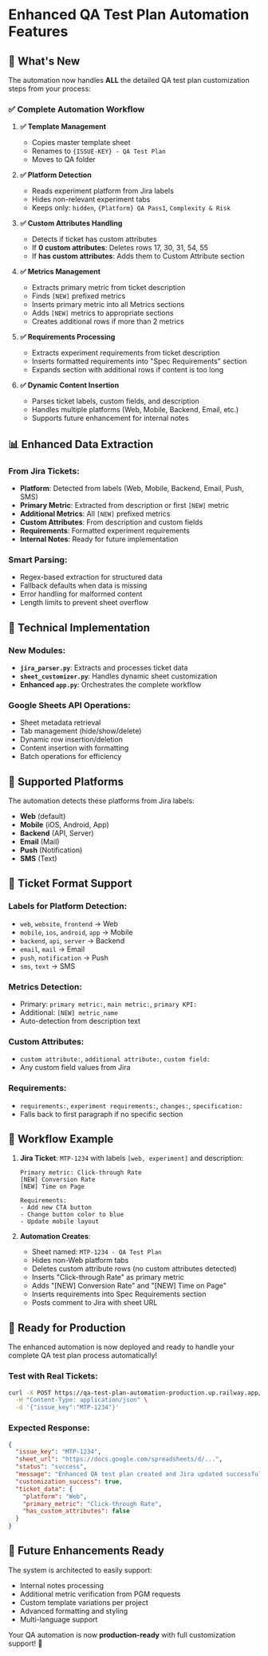 # Enhanced QA Test Plan Automation Features

## 🚀 What's New

The automation now handles **ALL** the detailed QA test plan customization steps from your process:

### ✅ **Complete Automation Workflow**

1. **✅ Template Management**
   - Copies master template sheet
   - Renames to `{ISSUE-KEY} - QA Test Plan`
   - Moves to QA folder

2. **✅ Platform Detection**
   - Reads experiment platform from Jira labels
   - Hides non-relevant experiment tabs
   - Keeps only: `hidden`, `{Platform} QA Pass1`, `Complexity & Risk`

3. **✅ Custom Attributes Handling**
   - Detects if ticket has custom attributes
   - If **0 custom attributes**: Deletes rows 17, 30, 31, 54, 55
   - If **has custom attributes**: Adds them to Custom Attribute section

4. **✅ Metrics Management**
   - Extracts primary metric from ticket description
   - Finds `[NEW]` prefixed metrics
   - Inserts primary metric into all Metrics sections
   - Adds `[NEW]` metrics to appropriate sections
   - Creates additional rows if more than 2 metrics

5. **✅ Requirements Processing**
   - Extracts experiment requirements from ticket description
   - Inserts formatted requirements into "Spec Requirements" section
   - Expands section with additional rows if content is too long

6. **✅ Dynamic Content Insertion**
   - Parses ticket labels, custom fields, and description
   - Handles multiple platforms (Web, Mobile, Backend, Email, etc.)
   - Supports future enhancement for internal notes

## 📊 **Enhanced Data Extraction**

### From Jira Tickets:
- **Platform**: Detected from labels (Web, Mobile, Backend, Email, Push, SMS)
- **Primary Metric**: Extracted from description or first `[NEW]` metric
- **Additional Metrics**: All `[NEW]` prefixed metrics
- **Custom Attributes**: From description and custom fields
- **Requirements**: Formatted experiment requirements
- **Internal Notes**: Ready for future implementation

### Smart Parsing:
- Regex-based extraction for structured data
- Fallback defaults when data is missing
- Error handling for malformed content
- Length limits to prevent sheet overflow

## 🔧 **Technical Implementation**

### New Modules:
- **`jira_parser.py`**: Extracts and processes ticket data
- **`sheet_customizer.py`**: Handles dynamic sheet customization
- **Enhanced `app.py`**: Orchestrates the complete workflow

### Google Sheets API Operations:
- Sheet metadata retrieval
- Tab management (hide/show/delete)
- Dynamic row insertion/deletion
- Content insertion with formatting
- Batch operations for efficiency

## 🎯 **Supported Platforms**

The automation detects these platforms from Jira labels:
- **Web** (default)
- **Mobile** (iOS, Android, App)
- **Backend** (API, Server)
- **Email** (Mail)
- **Push** (Notification)
- **SMS** (Text)

## 📝 **Ticket Format Support**

### Labels for Platform Detection:
- `web`, `website`, `frontend` → Web
- `mobile`, `ios`, `android`, `app` → Mobile
- `backend`, `api`, `server` → Backend
- `email`, `mail` → Email
- `push`, `notification` → Push
- `sms`, `text` → SMS

### Metrics Detection:
- Primary: `primary metric:`, `main metric:`, `primary KPI:`
- Additional: `[NEW] metric_name`
- Auto-detection from description text

### Custom Attributes:
- `custom attribute:`, `additional attribute:`, `custom field:`
- Any custom field values from Jira

### Requirements:
- `requirements:`, `experiment requirements:`, `changes:`, `specification:`
- Falls back to first paragraph if no specific section

## 🔄 **Workflow Example**

1. **Jira Ticket**: `MTP-1234` with labels `[web, experiment]` and description:
   ```
   Primary metric: Click-through Rate
   [NEW] Conversion Rate
   [NEW] Time on Page
   
   Requirements:
   - Add new CTA button
   - Change button color to blue
   - Update mobile layout
   ```

2. **Automation Creates**:
   - Sheet named: `MTP-1234 - QA Test Plan`
   - Hides non-Web platform tabs
   - Deletes custom attribute rows (no custom attributes detected)
   - Inserts "Click-through Rate" as primary metric
   - Adds "[NEW] Conversion Rate" and "[NEW] Time on Page"
   - Inserts requirements into Spec Requirements section
   - Posts comment to Jira with sheet URL

## 🚀 **Ready for Production**

The enhanced automation is now deployed and ready to handle your complete QA test plan process automatically!

### Test with Real Tickets:
```bash
curl -X POST https://qa-test-plan-automation-production.up.railway.app/test-create \
  -H "Content-Type: application/json" \
  -d '{"issue_key":"MTP-1234"}'
```

### Expected Response:
```json
{
  "issue_key": "MTP-1234",
  "sheet_url": "https://docs.google.com/spreadsheets/d/...",
  "status": "success",
  "message": "Enhanced QA test plan created and Jira updated successfully",
  "customization_success": true,
  "ticket_data": {
    "platform": "Web",
    "primary_metric": "Click-through Rate",
    "has_custom_attributes": false
  }
}
```

## 🔮 **Future Enhancements Ready**

The system is architected to easily support:
- Internal notes processing
- Additional metric verification from PGM requests
- Custom template variations per project
- Advanced formatting and styling
- Multi-language support

Your QA automation is now **production-ready** with full customization support! 🎉
